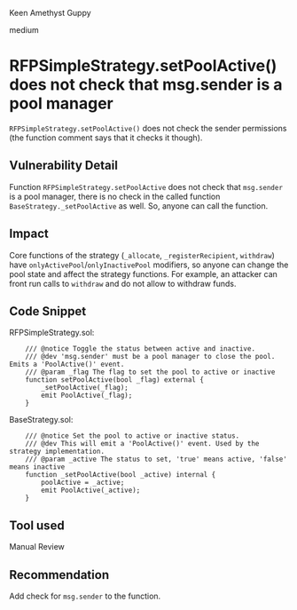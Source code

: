 Keen Amethyst Guppy

medium

# RFPSimpleStrategy.setPoolActive() does not check that msg.sender is a pool manager
`RFPSimpleStrategy.setPoolActive()` does not check the sender permissions (the function comment says that it checks it though).

## Vulnerability Detail
Function `RFPSimpleStrategy.setPoolActive` does not check that `msg.sender` is a pool manager, there is no check in the called function `BaseStrategy._setPoolActive` as well. So, anyone can call the function.

## Impact
Core functions of the strategy (`_allocate`, `_registerRecipient`, `withdraw`) have `onlyActivePool`/`onlyInactivePool` modifiers, so anyone can change the pool state and affect the strategy functions. For example, an attacker can front run calls to `withdraw` and do not allow to withdraw funds.

## Code Snippet

RFPSimpleStrategy.sol:
```solidity
    /// @notice Toggle the status between active and inactive.
    /// @dev 'msg.sender' must be a pool manager to close the pool. Emits a 'PoolActive()' event.
    /// @param _flag The flag to set the pool to active or inactive
    function setPoolActive(bool _flag) external {
        _setPoolActive(_flag);
        emit PoolActive(_flag);
    }
```

BaseStrategy.sol:
```solidity
    /// @notice Set the pool to active or inactive status.
    /// @dev This will emit a 'PoolActive()' event. Used by the strategy implementation.
    /// @param _active The status to set, 'true' means active, 'false' means inactive
    function _setPoolActive(bool _active) internal {
        poolActive = _active;
        emit PoolActive(_active);
    }
```
## Tool used

Manual Review

## Recommendation
Add check for `msg.sender` to the function.